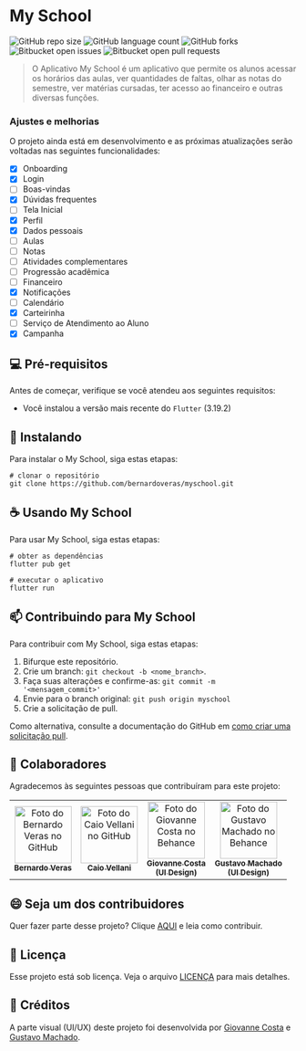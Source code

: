 # My School

![GitHub repo size](https://img.shields.io/github/repo-size/bernardoveras/myschool?style=for-the-badge)
![GitHub language count](https://img.shields.io/github/languages/count/bernardoveras/myschool?style=for-the-badge)
![GitHub forks](https://img.shields.io/github/forks/bernardoveras/myschool?style=for-the-badge)
![Bitbucket open issues](https://img.shields.io/bitbucket/issues/bernardoveras/myschool?style=for-the-badge)
![Bitbucket open pull requests](https://img.shields.io/bitbucket/pr-raw/bernardoveras/myschool?style=for-the-badge)

<!-- <img src="imagem.png" alt="Exemplo imagem"> -->

> O Aplicativo My School é um aplicativo que permite os alunos acessar os horários das aulas, ver quantidades de faltas, olhar as notas do semestre, ver matérias cursadas, ter acesso ao financeiro e outras diversas funções.

### Ajustes e melhorias

O projeto ainda está em desenvolvimento e as próximas atualizações serão voltadas nas seguintes funcionalidades:

- [x] Onboarding
- [x] Login
- [ ] Boas-vindas
- [x] Dúvidas frequentes
- [ ] Tela Inicial
- [x] Perfil
- [x] Dados pessoais
- [ ] Aulas
- [ ] Notas
- [ ] Atividades complementares
- [ ] Progressão acadêmica
- [ ] Financeiro
- [x] Notificações
- [ ] Calendário
- [x] Carteirinha
- [ ] Serviço de Atendimento ao Aluno
- [x] Campanha

## 💻 Pré-requisitos

Antes de começar, verifique se você atendeu aos seguintes requisitos:

- Você instalou a versão mais recente do `Flutter` (3.19.2)

## 🚀 Instalando

Para instalar o My School, siga estas etapas:

```
# clonar o repositório
git clone https://github.com/bernardoveras/myschool.git
```

## ☕ Usando My School

Para usar My School, siga estas etapas:

```
# obter as dependências
flutter pub get

# executar o aplicativo
flutter run
```

## 📫 Contribuindo para My School

Para contribuir com My School, siga estas etapas:

1. Bifurque este repositório.
2. Crie um branch: `git checkout -b <nome_branch>`.
3. Faça suas alterações e confirme-as: `git commit -m '<mensagem_commit>'`
4. Envie para o branch original: `git push origin myschool`
5. Crie a solicitação de pull.

Como alternativa, consulte a documentação do GitHub em [como criar uma solicitação pull](https://help.github.com/en/github/collaborating-with-issues-and-pull-requests/creating-a-pull-request).

## 🤝 Colaboradores

Agradecemos às seguintes pessoas que contribuíram para este projeto:

<table>
  <tr>
    <td align="center">
      <a href="#" title="Bernardo Veras">
        <img src="https://avatars.githubusercontent.com/u/56937988" width="100px;" alt="Foto do Bernardo Veras no GitHub"/><br>
        <sub>
          <b>Bernardo Veras</b>
        </sub>
      </a>
    </td>
    <td align="center">
      <a href="#" title="Caio Vellani">
        <img src="https://avatars.githubusercontent.com/u/130803251?v=4" width="100px;" alt="Foto do Caio Vellani no GitHub"/><br>
        <sub>
          <b>Caio Vellani</b>
        </sub>
      </a>
    </td>
    <td align="center">
      <a href="#" title="Giovanne Costa">
        <img src="https://mir-s3-cdn-cf.behance.net/user/230/4e7ca387663677.5f31551c552a0.jpg" width="100px;" alt="Foto do Giovanne Costa no Behance"/><br>
        <sub>
          <b>Giovanne Costa<br>(UI Design)</b>
        </sub>
      </a>
    </td>
    <td align="center">
      <a href="#" title="Gustavo Machado">
        <img src="https://mir-s3-cdn-cf.behance.net/user/230/75f529178659203.65cfba6c4432f.jpg" width="100px;" alt="Foto do Gustavo Machado no Behance"/><br>
        <sub>
          <b>Gustavo Machado<br>(UI Design)</b>
        </sub>
      </a>
    </td>
  </tr>
</table>

## 😄 Seja um dos contribuidores

Quer fazer parte desse projeto? Clique [AQUI](CONTRIBUTING.md) e leia como contribuir.

## 📝 Licença

Esse projeto está sob licença. Veja o arquivo [LICENÇA](LICENSE.md) para mais detalhes.

## 💌 Créditos

A parte visual (UI/UX) deste projeto foi desenvolvida por [Giovanne Costa](https://www.behance.net/giovannecosta) e [Gustavo Machado](https://www.behance.net/gvstavomachado).
